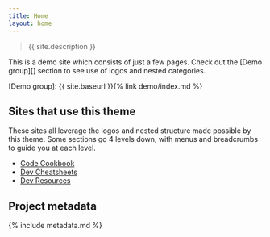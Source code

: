 ```yaml
---
title: Home
layout: home
---
```


> {{ site.description }}

This is a demo site which consists of just a few pages. Check out the [Demo group][] section to see use of logos and nested categories.

[Demo group]: {{ site.baseurl }}{% link demo/index.md %}


## Sites that use this theme

These sites all leverage the logos and nested structure made possible by this theme. Some sections go 4 levels down, with menus and breadcrumbs to guide you at each level.

- [Code Cookbook](https://michaelcurrin.github.io/code-cookbook/recipes/)
- [Dev Cheatsheets](https://michaelcurrin.github.io/dev-cheatsheets/cheatsheets/)
- [Dev Resources](https://michaelcurrin.github.io/dev-resources/resources/)


## Project metadata

{% include metadata.md %}
